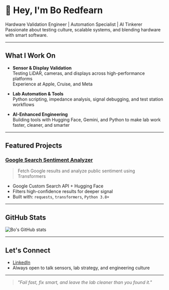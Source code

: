 # 👋 Hey, I'm Bo Redfearn

Hardware Validation Engineer | Automation Specialist | AI Tinkerer  
Passionate about testing culture, scalable systems, and blending hardware with smart software.

---

## What I Work On

- **Sensor & Display Validation**  
  Testing LiDAR, cameras, and displays across high-performance platforms  
  Experience at Apple, Cruise, and Meta

- **Lab Automation & Tools**  
  Python scripting, impedance analysis, signal debugging, and test station workflows

- **AI-Enhanced Engineering**  
  Building tools with Hugging Face, Gemini, and Python to make lab work faster, cleaner, and smarter

---

## Featured Projects

### [Google Search Sentiment Analyzer](https://github.com/yourusername/google-search-sentiment-analyzer)
> Fetch Google results and analyze public sentiment using Transformers

- Google Custom Search API + Hugging Face
- Filters high-confidence results for deeper signal
- Built with: `requests`, `transformers`, `Python 3.8+`

---

## GitHub Stats

![Bo's GitHub stats](https://github-readme-stats.vercel.app/api?username=yourusername&show_icons=true&theme=tokyonight&hide=issues&count_private=true)

---

## Let's Connect

- [LinkedIn](https://www.linkedin.com/in/yourlinkedin)  
- Always open to talk sensors, lab strategy, and engineering culture

---

> _"Fail fast, fix smart, and leave the lab cleaner than you found it."_
